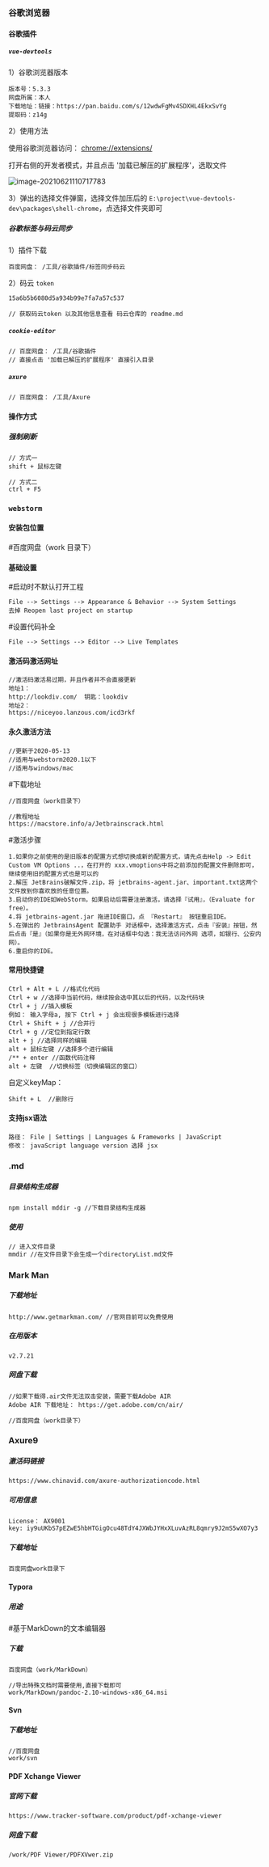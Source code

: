 ### 谷歌浏览器

#### 谷歌插件

##### `vue-devtools`

1）谷歌浏览器版本

```
版本号：5.3.3
网盘所属：本人
下载地址：链接：https://pan.baidu.com/s/12wdwFgMv4SDXHL4EkxSvYg 
提取码：z14g 
```

2）使用方法

使用谷歌浏览器访问： [chrome://extensions/](chrome://extensions/)

打开右侧的开发者模式，并且点击 '加载已解压的扩展程序'，选取文件

![image-20210621110717783](Tools.assets/image-20210621110717783.png)

3）弹出的选择文件弹窗，选择文件加压后的 `E:\project\vue-devtools-dev\packages\shell-chrome`，点选择文件夹即可

##### 谷歌标签与码云同步

1）插件下载

```
百度网盘： /工具/谷歌插件/标签同步码云
```

2）码云 `token`

```
15a6b5b6080d5a934b99e7fa7a57c537

// 获取码云token 以及其他信息查看 码云仓库的 readme.md
```

##### `cookie-editor`

```
// 百度网盘： /工具/谷歌插件
// 直接点击 '加载已解压的扩展程序' 直接引入目录
```

##### `axure`

```
// 百度网盘： /工具/Axure
```

#### 操作方式

##### 强制刷新

```
// 方式一
shift + 鼠标左键

// 方式二
ctrl + F5
```

### `webstorm`

#### 安装包位置

#百度网盘（work 目录下）

#### 基础设置

#启动时不默认打开工程

```
File --> Settings --> Appearance & Behavior --> System Settings 
去掉 Reopen last project on startup
```

#设置代码补全

```
File --> Settings --> Editor --> Live Templates
```

#### 激活码激活网址

```
//激活码激活易过期，并且作者并不会直接更新
地址1：
http://lookdiv.com/  钥匙：lookdiv
地址2：
https://niceyoo.lanzous.com/icd3rkf
```

#### 永久激活方法

```
//更新于2020-05-13
//适用与webstorm2020.1以下
//适用与windows/mac
```

#下载地址

```
//百度网盘（work目录下）

//教程地址
https://macstore.info/a/Jetbrainscrack.html
```

#激活步骤

```
1.如果你之前使用的是旧版本的配置方式想切换成新的配置方式，请先点击Help -> Edit Custom VM Options ..，在打开的 xxx.vmoptions中将之前添加的配置文件删除即可，继续使用旧的配置方式也是可以的
2.解压 JetBrains破解文件.zip，将 jetbrains-agent.jar、important.txt这两个文件放到你喜欢放的任意位置。
3.启动你的IDE如WebStorm，如果启动后需要注册激活，请选择『试用』，（Evaluate for free）。
4.将 jetbrains-agent.jar 拖进IDE窗口，点 『Restart』 按钮重启IDE。
5.在弹出的 JetbrainsAgent 配置助手 对话框中，选择激活方式，点击『安装』按钮，然后点击『是』（如果你是无外网环境，在对话框中勾选：我无法访问外网 选项，如银行、公安内网）。
6.重启你的IDE。
```

#### 常用快捷键

```
Ctrl + Alt + L //格式化代码
Ctrl + w //选择中当前代码，继续按会选中其以后的代码，以及代码块
Ctrl + j //插入模板
例如： 输入字母a, 按下 Ctrl + j 会出现很多模板进行选择
Ctrl + Shift + j //合并行
Ctrl + g //定位到指定行数
alt + j //选择同样的编辑
alt + 鼠标左键 //选择多个进行编辑
/** + enter //函数代码注释
alt + 左键  //切换标签（切换编辑区的窗口）
```

自定义keyMap：

```
Shift + L  //删除行
```

#### 支持jsx语法

```
路径： File | Settings | Languages & Frameworks | JavaScript 
修改： javaScript language version 选择 jsx
```

### .md

##### 目录结构生成器

```
npm install mddir -g //下载目录结构生成器
```

##### 使用

```bash
// 进入文件目录 
mmdir //在文件目录下会生成一个directoryList.md文件
```

### Mark Man

##### 下载地址

```
http://www.getmarkman.com/ //官网目前可以免费使用
```

##### 在用版本

```
v2.7.21
```

##### 网盘下载

```
//如果下载得.air文件无法双击安装，需要下载Adobe AIR
Adobe AIR 下载地址： https://get.adobe.com/cn/air/

//百度网盘（work目录下）
```

### Axure9

##### 激活码链接

```
https://www.chinavid.com/axure-authorizationcode.html
```

##### 可用信息

```
License： AX9001
key: iy9uUKbS7pEZwE5hbHTGigOcu48TdY4JXWbJYHxXLuvAzRL8qmry9J2mS5wXO7y3
```

##### 下载地址

```
百度网盘work目录下
```

#### Typora

##### 用途

#基于MarkDown的文本编辑器

##### 下载

```
百度网盘（work/MarkDown）

//导出特殊文档时需要使用,直接下载即可
work/MarkDown/pandoc-2.10-windows-x86_64.msi
```

#### Svn

##### 下载地址

```
//百度网盘
work/svn
```

#### PDF Xchange Viewer

##### 官网下载

```
https://www.tracker-software.com/product/pdf-xchange-viewer
```

##### 网盘下载

```
/work/PDF Viewer/PDFXVwer.zip
```